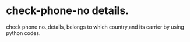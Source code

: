 # check-phone-no details.
check phone no.,details, belongs to which country,and its carrier by using python codes.
